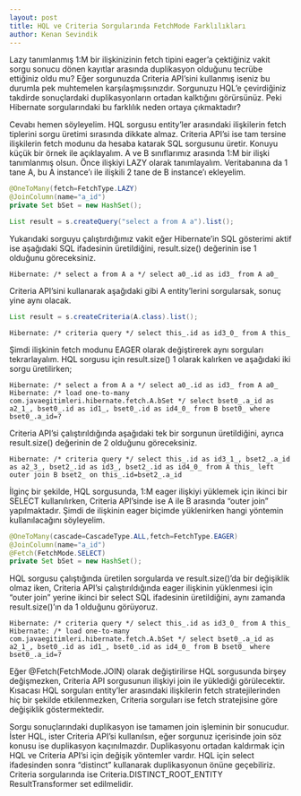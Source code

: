 ```yaml
---
layout: post
title: HQL ve Criteria Sorgularında FetchMode Farklılıkları
author: Kenan Sevindik
---
```


Lazy tanımlanmış 1:M bir ilişkinizinin fetch tipini eager’a çektiğiniz vakit sorgu sonucu dönen kayıtlar arasında duplikasyon 
olduğunu tecrübe ettiğiniz oldu mu? Eğer sorgunuzda Criteria API’sini kullanmış iseniz bu durumla pek muhtemelen 
karşılaşmışsınızdır. Sorgunuzu HQL’e çevirdiğiniz takdirde sonuçlardaki duplikasyonların ortadan kalktığını görürsünüz. 
Peki Hibernate sorgularındaki bu farklılık neden ortaya çıkmaktadır?

Cevabı hemen söyleyelim. HQL sorgusu entity’ler arasındaki ilişkilerin fetch tiplerini sorgu üretimi sırasında dikkate 
almaz. Criteria API’si ise tam tersine ilişkilerin fetch modunu da hesaba katarak SQL sorgusunu üretir. Konuyu küçük bir 
örnek ile açıklayalım. A ve B sınıflarımız arasında 1:M bir ilişki tanımlanmış olsun. Önce ilişkiyi LAZY olarak tanımlayalım. 
Veritabanına da 1 tane A, bu A instance’ı ile ilişkili 2 tane de B instance’ı ekleyelim.

```java
@OneToMany(fetch=FetchType.LAZY)
@JoinColumn(name="a_id")
private Set bSet = new HashSet();

List result = s.createQuery("select a from A a").list();
```

Yukarıdaki sorguyu çalıştırdığımız vakit eğer Hibernate’in SQL gösterimi aktif ise aşağıdaki SQL ifadesinin üretildiğini, 
result.size() değerinin ise 1 olduğunu göreceksiniz.

```console
Hibernate: /* select a from A a */ select a0_.id as id3_ from A a0_
```

Criteria API’sini kullanarak aşağıdaki gibi A entity’lerini sorgularsak, sonuç yine aynı olacak.

```java
List result = s.createCriteria(A.class).list();
```

```console
Hibernate: /* criteria query */ select this_.id as id3_0_ from A this_
```

Şimdi ilişkinin fetch modunu EAGER olarak değiştirerek aynı sorguları tekrarlayalım. HQL sorgusu için result.size() 1 
olarak kalırken ve aşağıdaki iki sorgu üretilirken;

```console
Hibernate: /* select a from A a */ select a0_.id as id3_ from A a0_
Hibernate: /* load one-to-many com.javaegitimleri.hibernate.fetch.A.bSet */ select bset0_.a_id as a2_1_, bset0_.id as id1_, bset0_.id as id4_0_ from B bset0_ where bset0_.a_id=?
```

Criteria API’si çalıştırıldığında aşağıdaki tek bir sorgunun üretildiğini, ayrıca result.size() değerinin de 2 olduğunu 
göreceksiniz.

```console
Hibernate: /* criteria query */ select this_.id as id3_1_, bset2_.a_id as a2_3_, bset2_.id as id3_, bset2_.id as id4_0_ from A this_ left outer join B bset2_ on this_.id=bset2_.a_id
```

İlginç bir şekilde, HQL sorgusunda, 1:M eager ilişkiyi yüklemek için ikinci bir SELECT kullanılırken, Criteria API’sinde 
ise A ile B arasında “outer join” yapılmaktadır. Şimdi de ilişkinin eager biçimde yüklenirken hangi yöntemin kullanılacağını 
söyleyelim.

```java
@OneToMany(cascade=CascadeType.ALL,fetch=FetchType.EAGER)
@JoinColumn(name="a_id")
@Fetch(FetchMode.SELECT)
private Set bSet = new HashSet();
```

HQL sorgusu çalıştığında üretilen sorgularda ve result.size()’da bir değişiklik olmaz iken, Criteria API’si çalıştırıldığında 
eager ilişkinin yüklenmesi için “outer join” yerine ikinci bir select SQL ifadesinin üretildiğini, aynı zamanda result.size()’ın 
da 1 olduğunu görüyoruz.

```console
Hibernate: /* criteria query */ select this_.id as id3_0_ from A this_
Hibernate: /* load one-to-many com.javaegitimleri.hibernate.fetch.A.bSet */ select bset0_.a_id as a2_1_, bset0_.id as id1_, bset0_.id as id4_0_ from B bset0_ where bset0_.a_id=?
```

Eğer @Fetch(FetchMode.JOIN) olarak değiştirilirse HQL sorgusunda birşey değişmezken, Criteria API sorgusunun ilişkiyi join 
ile yüklediği görülecektir. Kısacası HQL sorguları entity’ler arasındaki ilişkilerin fetch stratejilerinden hiç bir şekilde 
etkilenmezken, Criteria sorguları ise fetch stratejisine göre değişiklik göstermektedir.

Sorgu sonuçlarındaki duplikasyon ise tamamen join işleminin bir sonucudur. İster HQL, ister Criteria API’si kullanılsın, 
eğer sorgunuz içerisinde join söz konusu ise duplikasyon kaçınılmazdır. Duplikasyonu ortadan kaldırmak için HQL ve Criteria 
API’si için değişik yöntemler vardır. HQL için select ifadesinden sonra “distinct” kullanarak duplikasyonun önüne geçebiliriz. 
Criteria sorgularında ise Criteria.DISTINCT_ROOT_ENTITY ResultTransformer set edilmelidir.
